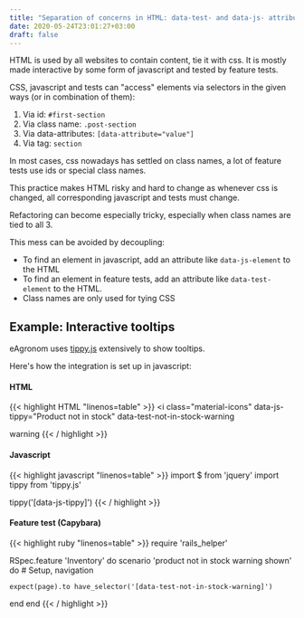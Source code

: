 ```yaml
---
title: "Separation of concerns in HTML: data-test- and data-js- attributes"
date: 2020-05-24T23:01:27+03:00
draft: false
---
```


HTML is used by all websites to contain content, tie it with css. It is mostly
made interactive by some form of javascript and tested by feature tests.

CSS, javascript and tests can "access" elements via selectors in the given ways (or in combination of them):

1. Via id: `#first-section`
2. Via class name: `.post-section`
3. Via data-attributes: `[data-attribute="value"]`
4. Via tag: `section`

In most cases, css nowadays has settled on class names, a lot of feature tests use ids or special class names.

This practice makes HTML risky and hard to change as whenever css is changed, all corresponding
javascript and tests must change.

Refactoring can become especially tricky, especially when class names are tied to all 3.

This mess can be avoided by decoupling:
- To find an element in javascript, add an attribute like `data-js-element` to the HTML
- To find an element in feature tests, add an attribute like `data-test-element` to the HTML.
- Class names are only used for tying CSS

## Example: Interactive tooltips

eAgronom uses [tippy.js](https://atomiks.github.io/tippyjs/) extensively to show tooltips.

Here's how the integration is set up in javascript:

#### HTML

{{< highlight HTML "linenos=table" >}}
<i
  class="material-icons"
  data-js-tippy="Product not in stock"
  data-test-not-in-stock-warning
>
  warning
</i>
{{< / highlight >}}

#### Javascript

{{< highlight javascript "linenos=table" >}}
import $ from 'jquery'
import tippy from 'tippy.js'

tippy('[data-js-tippy]')
{{< / highlight >}}

#### Feature test (Capybara)

{{< highlight ruby "linenos=table" >}}
require 'rails_helper'

RSpec.feature 'Inventory' do
  scenario 'product not in stock warning shown' do
    # Setup, navigation

    expect(page).to have_selector('[data-test-not-in-stock-warning]')
  end
end
{{< / highlight >}}
